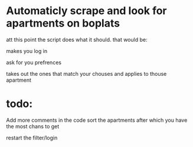 # Automaticly scrape and look for apartments on boplats
att this point the script does what it should. that would be:

makes you log in

ask for you prefrences

takes out the ones that match your chouses and applies to thouse apartment

# todo:

Add more comments in the code
sort the apartments after which you have the most chans to get

restart the filter/login

